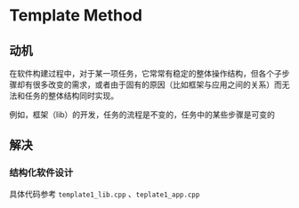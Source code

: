 
# Template Method





## 动机

在软件构建过程中，对于某一项任务，它常常有稳定的整体操作结构，但各个子步骤却有很多改变的需求，或者由于固有的原因（比如框架与应用之间的关系）而无法和任务的整体结构同时实现。

例如，框架（lib）的开发，任务的流程是不变的，任务中的某些步骤是可变的

## 解决

### 结构化软件设计
具体代码参考 `template1_lib.cpp` 、`teplate1_app.cpp`


### 